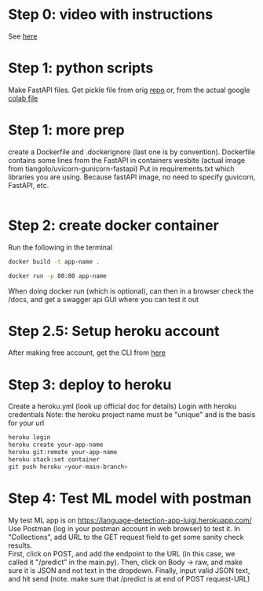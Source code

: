 # Step 0: video with instructions
See [here](https://www.youtube.com/watch?v=h5wLuVDr0oc)

# Step 1: python scripts
Make FastAPI files. Get pickle file from
orig [repo](https://github.com/AssemblyAI-Examples/ml-fastapi-docker-heroku)
or, from the actual google [colab file](https://colab.research.google.com/drive/1uaALcaatvxOu42IhQA4r0bahfdpw-Z7v?usp=sharing)

# Step 1: more prep
create a Dockerfile and .dockerignore (last one is by convention).
Dockerfile contains some lines from the FastAPI in containers wesbite
(actual image from tiangolo/uvicorn-gunicorn-fastapi)
Put in requirements.txt which libraries you are using.
Because fastAPI image, no need to specify guvicorn, FastAPI, etc.
<br>
<br>

# Step 2: create docker container
Run the following in the terminal
```bash
docker build -t app-name .

docker run -p 80:80 app-name
```

When doing docker run (which is optional), can then in a browser check the /docs,
and get a swagger api GUI where you can test it out


# Step 2.5: Setup heroku account

After making free account, get the CLI from [here](https://devcenter.heroku.com/articles/heroku-cli)


# Step 3: deploy to heroku

Create a heroku.yml (look up official doc for details)
Login with heroku credentials 
Note: the heroku project name must be "unique"
and is the basis for your url

```bash
heroku login
heroku create your-app-name
heroku git:remote your-app-name
heroku stack:set container
git push heroku <your-main-branch>
```

# Step 4: Test ML model with postman

My test ML app is on
https://language-detection-app-luigi.herokuapp.com/
Use Postman (log in your postman account in web browser) to test it. 
In "Collections", add URL to the GET request field to
get some sanity check results.
<br>
First,  click on POST, and add the endpoint to the URL (in this case, we called
it "/predict" in the main.py).
Then, click on  Body -> raw, and make sure it is JSON and not text in the dropdown.
Finally,  input valid JSON text, and hit send (note. make sure that /predict is at end of POST request-URL)

